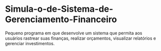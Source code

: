 # Simula-o-de-Sistema-de-Gerenciamento-Financeiro
Pequeno programa em que desenvolve um sistema que permita aos usuários rastrear suas finanças, realizar orçamentos, visualizar relatórios e gerenciar investimentos.
